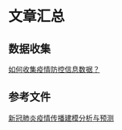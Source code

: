 # 文章汇总

## 数据收集

[如何收集疫情防控信息数据？](https://www.zhihu.com/question/375198395/answer/2356646109)

## 参考文件

[新冠肺炎疫情传播建模分析与预测](https://github.com/panchongyang/hadoop-of-COVID-19/blob/master/documents/%E6%96%B0%E5%86%A0%E8%82%BA%E7%82%8E%E7%96%AB%E6%83%85%E4%BC%A0%E6%92%AD%E5%BB%BA%E6%A8%A1%E5%88%86%E6%9E%90%E4%B8%8E%E9%A2%84%E6%B5%8B.pdf)